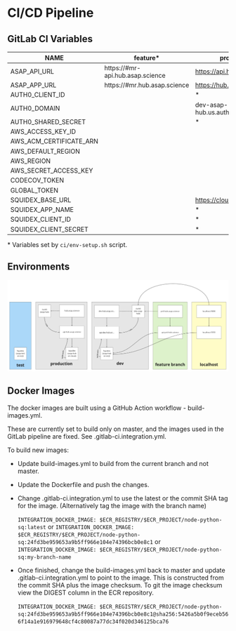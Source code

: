 # CI/CD Pipeline

## GitLab CI Variables

| NAME                    | feature\*                        | production                   | default                          |
| ----------------------- | -------------------------------- | ---------------------------- | -------------------------------- |
| ASAP_API_URL            | https://#mr-api.hub.asap.science | https://api.hub.asap.science | https://dev-api.hub.asap.science |
| ASAP_APP_URL            | https://#mr.hub.asap.science     | https://hub.asap.science     | https://dev.hub.asap.science     |
| AUTH0_CLIENT_ID         |                                  | \*                           | \*                               |
| AUTH0_DOMAIN            |                                  | dev-asap-hub.us.auth0.com    | asap-hub.us.auth0.com            |
| AUTH0_SHARED_SECRET     |                                  | \*                           | \*                               |
| AWS_ACCESS_KEY_ID       |                                  |                              | \*                               |
| AWS_ACM_CERTIFICATE_ARN |                                  |                              | \*                               |
| AWS_DEFAULT_REGION      |                                  |                              | us-east-1                        |
| AWS_REGION              |                                  |                              | us-east-1                        |
| AWS_SECRET_ACCESS_KEY   |                                  |                              | \*                               |
| CODECOV_TOKEN           |                                  |                              | \*                               |
| GLOBAL_TOKEN            |                                  |                              | \*                               |
| SQUIDEX_BASE_URL        |                                  | https://cloud.squidex.io     | \*                               |
| SQUIDEX_APP_NAME        |                                  | \*                           | \*                               |
| SQUIDEX_CLIENT_ID       |                                  | \*                           | \*                               |
| SQUIDEX_CLIENT_SECRET   |                                  | \*                           | \*                               |

\* Variables set by `ci/env-setup.sh` script.

## Environments

![](./static/environments.jpg)

## Docker Images

The docker images are built using a GitHub Action workflow - build-images.yml.

These are currently set to build only on master, and the images used in the
GitLab pipeline are fixed. See .gitlab-ci.integration.yml.

To build new images:

- Update build-images.yml to build from the current branch and not master.
- Update the Dockerfile and push the changes.
- Change .gitlab-ci.integration.yml to use the latest or the commit SHA tag for
  the image. (Alternatively tag the image with the branch name)

  `INTEGRATION_DOCKER_IMAGE: $ECR_REGISTRY/$ECR_PROJECT/node-python-sq:latest`
  or
  `INTEGRATION_DOCKER_IMAGE: $ECR_REGISTRY/$ECR_PROJECT/node-python-sq:24fd3be959653a9b5ff966e104e74396bcb0e8c1`
  or
  `INTEGRATION_DOCKER_IMAGE: $ECR_REGISTRY/$ECR_PROJECT/node-python-sq:my-branch-name`

- Once finished, change the build-images.yml back to master and update
  .gitlab-ci.integration.yml to point to the image. This is constructed from the
  commit SHA plus the image checksum. To git the image checksum view the DIGEST
  column in the ECR repository.

  `INTEGRATION_DOCKER_IMAGE: $ECR_REGISTRY/$ECR_PROJECT/node-python-sq:24fd3be959653a9b5ff966e104e74396bcb0e8c1@sha256:5426a5b0f9eceb566f14a1e916979648cf4c80087a77dc34f020d346125bca76`
